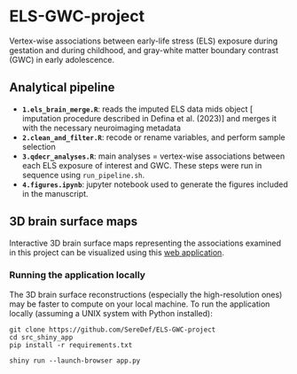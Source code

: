 # ELS-GWC-project
Vertex-wise associations between early-life stress (ELS) exposure during gestation and during childhood, and gray-white matter boundary contrast (GWC) in early adolescence.

## Analytical pipeline 
 - **`1.els_brain_merge.R`**: reads the imputed ELS data mids object [ imputation procedure described in Defina et al. (2023)] and merges it with the necessary neuroimaging metadata
 - **`2.clean_and_filter.R`**: recode or rename variables, and perform sample selection
 - **`3.qdecr_analyses.R`**: main analyses = vertex-wise associations between each ELS exposure of interest and GWC.
These steps were run in sequence using `run_pipeline.sh`.
 - **`4.figures.ipynb`**: jupyter notebook used to generate the figures included in the manuscript. 

## 3D brain surface maps
Interactive 3D brain surface maps representing the associations examined in this project can be visualized using this [web application](https://seredef.shinyapps.io/brainmapp2/). 

### Running the application locally 
The 3D brain surface reconstructions (especially the high-resolution ones) may be faster to compute on your local machine. 
To run the application locally (assuming a UNIX system with Python installed):
```
git clone https://github.com/SereDef/ELS-GWC-project
cd src_shiny_app
pip install -r requirements.txt

shiny run --launch-browser app.py
```
